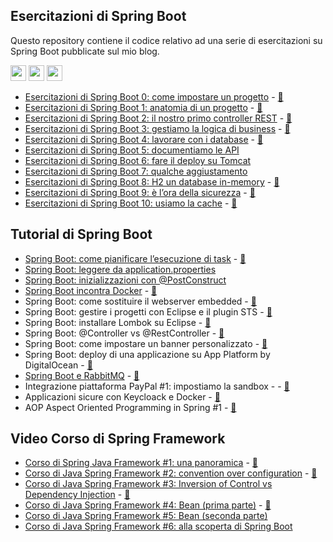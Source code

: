 ## Esercitazioni di Spring Boot

Questo repository contiene il codice relativo ad una serie di esercitazioni su Spring Boot pubblicate sul mio blog.

<p>
  <a href="https://www.linkedin.com/in/mauro-cicolella-0b107076/"><img src="https://img.shields.io/badge/linkedin-%230077B5.svg?&style=for-the-badge&logo=linkedin&logoColor=white" height=25></a>
    <a href="https://twitter.com/emmecilab"><img src="https://img.shields.io/badge/twitter-%231DA1F2.svg?&style=for-the-badge&logo=twitter&logoColor=white" height=25></a>
  <a href="https://www.youtube.com/c/emmecilab?sub_confirmation=1"><img src="https://img.shields.io/badge/youtube-%23E4405F.svg?&style=for-the-badge&logo=youtube&logoColor=white" height=25></a>

* [Esercitazioni di Spring Boot 0: come impostare un progetto](https://www.emmecilab.net/blog/esercitazioni-di-spring-boot-0-come-impostare-un-progetto/) -  [:movie_camera:](https://www.youtube.com/watch?v=VkRUciKAG_Q)
* [Esercitazioni di Spring Boot 1: anatomia di un progetto](https://www.emmecilab.net/blog/esercitazioni-di-spring-boot-1-anatomia-di-un-progetto/) - [:movie_camera:](https://youtu.be/PgwUcBy5UwA)
* [Esercitazioni di Spring Boot 2: il nostro primo controller REST](https://www.emmecilab.net/blog/esercitazioni-di-spring-boot-2-il-nostro-primo-controller-rest/) - [:movie_camera:](https://www.youtube.com/watch?v=wvJZKzHUuKM)
* [Esercitazioni di Spring Boot 3: gestiamo la logica di business](https://www.emmecilab.net/blog/esercitazioni-di-spring-boot-3-gestiamo-la-logica-di-business/) - [:movie_camera:](https://youtu.be/Dormzcapp2Q)
* [Esercitazioni di Spring Boot 4: lavorare con i database](https://www.emmecilab.net/blog/esercitazioni-di-spring-boot-4-lavorare-con-i-database/) - [:movie_camera:](https://youtu.be/fe9rWhswl3k)
* [Esercitazioni di Spring Boot 5: documentiamo le API](https://www.emmecilab.net/blog/esercitazioni-di-spring-boot-5-documentiamo-le-api/)
* [Esercitazioni di Spring Boot 6: fare il deploy su Tomcat](https://www.emmecilab.net/blog/esercitazioni-di-spring-boot-6-fare-il-deploy-su-tomcat/)
* [Esercitazioni di Spring Boot 7: qualche aggiustamento](https://www.emmecilab.net/blog/esercitazioni-di-spring-boot-7-qualche-aggiustamento/)
* [Esercitazioni di Spring Boot 8: H2 un database in-memory](https://www.emmecilab.net/blog/esercitazioni-di-spring-boot-8-h2-un-database-in-memory/) - [:movie_camera:](https://youtu.be/P5mloolmYnM)
* [Esercitazioni di Spring Boot 9: è l’ora della sicurezza](https://www.emmecilab.net/blog/esercitazioni-di-spring-boot-9-e-lora-della-sicurezza/) - [:movie_camera:](https://youtu.be/r8KMsuqDodo)
* [Esercitazioni di Spring Boot 10: usiamo la cache](https://www.emmecilab.net/blog/esercitazioni-di-spring-boot-10-usiamo-la-cache/) - [:movie_camera:](https://youtu.be/dFBPkb9qkh4)

## Tutorial di Spring Boot

* [Spring Boot: come pianificare l’esecuzione di task](https://www.emmecilab.net/blog/spring-boot-come-pianificare-lesecuzione-di-task/) - [:movie_camera:](https://youtu.be/LymjmNMu-6A)
* [Spring Boot: leggere da application.properties](https://www.emmecilab.net/blog/spring-boot-leggere-da-application-properties/)
* [Spring Boot: inizializzazioni con @PostConstruct](https://www.emmecilab.net/blog/spring-boot-inizializzazioni-con-postconstruct/)
* [Spring  Boot incontra Docker](https://www.emmecilab.net/blog/spring-boot-incontra-docker/) - [:movie_camera:](https://youtu.be/unnPZUBO5K8
)
* Spring Boot: come sostituire il webserver embedded - [:movie_camera:](https://youtu.be/hyU3qfAcnxM)
* Spring Boot: gestire i progetti con Eclipse e il plugin STS - [:movie_camera:](https://youtu.be/uamAHFD5yBA)
* Spring Boot: installare Lombok su Eclipse - [:movie_camera:](https://youtu.be/zB2WWsNxpNo)
* Spring Boot: @Controller vs @RestController - [:movie_camera:](https://youtu.be/brYFW9NmM4A)
* Spring Boot: come impostare un banner personalizzato - [:movie_camera:](https://youtu.be/3Bj3m7XB1d4)
* Spring Boot: deploy di una applicazione su App Platform by DigitalOcean - [:movie_camera:](https://youtu.be/UI7Mdhkg4-g)
* [Spring Boot e RabbitMQ](https://www.emmecilab.net/blog/spring-boot-e-rabbitmq) - [:movie_camera:](https://youtu.be/09OPikwK05M)
* Integrazione piattaforma PayPal #1: impostiamo la sandbox - - [:movie_camera:](https://youtu.be/rmq14D10Gl0)
* Applicazioni sicure con Keycloack e Docker - [:movie_camera:](https://youtu.be/2_nnPboQd5w)
* AOP Aspect Oriented Programming in Spring #1 - [:movie_camera:](https://youtu.be/8OKC3c6ryKg)

## Video Corso di Spring Framework

- [Corso di Spring Java Framework #1: una panoramica](https://www.emmecilab.net/blog/corso-di-java-spring-framework-1-una-panoramica) - [:movie_camera:](https://youtu.be/_4QFC_LB9OQ)
- [Corso di Java Spring Framework #2: convention over configuration](https://www.emmecilab.net/blog/corso-di-java-spring-framework-2-convention-over-configuration) - [:movie_camera:](https://youtu.be/OeSgB4my-4U)
- [Corso di Java Spring Framework #3: Inversion of Control vs Dependency Injection](https://www.emmecilab.net/blog/corso-di-java-spring-framework-3-inversion-of-control-vs-dependency-injection) - [:movie_camera:](https://youtu.be/jVzPUh_1mPo)
- [Corso di Java Spring Framework #4: Bean (prima parte)](https://www.emmecilab.net/blog/corso-di-java-spring-framework-4-bean-prima-parte) - [:movie_camera:](https://youtu.be/mxPUSiPiOLU)
- [Corso di Java Spring Framework #5: Bean (seconda parte)](https://youtu.be/j-NrW-0_8BE)
- [Corso di Java Spring Framework #6: alla scoperta di Spring Boot](https://youtu.be/cZcZanMXq7A)

